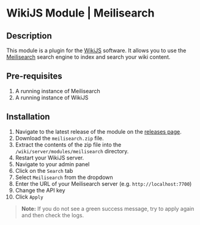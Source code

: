 # WikiJS Module | Meilisearch

## Description

This module is a plugin for the [WikiJS](https://wiki.js.org/) software. It allows you to use the [Meilisearch](https://meilisearch.com/) search engine to index and search your wiki content.

## Pre-requisites

1. A running instance of Meilisearch
2. A running instance of WikiJS

## Installation

1. Navigate to the latest release of the module on the [releases page](https://github.com/mbround18/wikijs-module-meilisearch/releases).
2. Download the `meilisearch.zip` file.
3. Extract the contents of the zip file into the `/wiki/server/modules/meilisearch` directory.
4. Restart your WikiJS server.
5. Navigate to your admin panel
6. Click on the `Search` tab
7. Select `Meilisearch` from the dropdown
8. Enter the URL of your Meilisearch server (e.g. `http://localhost:7700`)
9. Change the API key
10. Click `Apply`

> **Note:** If you do not see a green success message, try to apply again and then check the logs.

